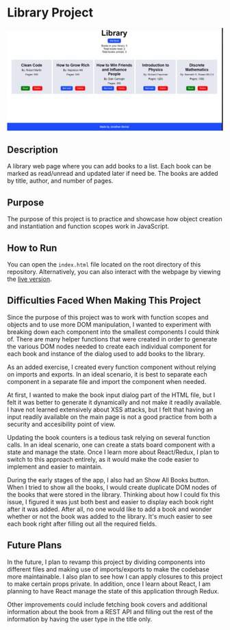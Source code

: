 # Library Project

<img src="assets/library_app_demo_v1.png" alt="A screenshot showcasing a demo of the library app. The book information is made up just to showcase what each book looks like on a desktop browser.">

## Description
A library web page where you can add books to a list. Each book can be marked as read/unread and updated later if need be. The books are added by title, author, and number of pages.

## Purpose
The purpose of this project is to practice and showcase how object creation and instantiation and function scopes work in JavaScript.

## How to Run
You can open the `index.html` file located on the root directory of this repository.
Alternatively, you can also interact with the webpage by viewing the [live version](https://jonathanbernal.github.io/library/).

## Difficulties Faced When Making This Project
Since the purpose of this project was to work with function scopes and objects and to use more DOM manipulation, I wanted to experiment with breaking down each component into the smallest components I could think of. There are many helper functions that were created in order to generate the various DOM nodes needed to create each individual component for each book and instance of the dialog used to add books to the library. 

As an added exercise, I created every function component without relying on imports and exports. In an ideal scenario, it is best to separate each component in a separate file and import the component when needed.

At first, I wanted to make the book input dialog part of the HTML file, but I felt it was better to generate it dynamically and not make it readily available. I have not learned extensively about XSS attacks, but I felt that having an input readily available on the main page is not a good practice from both a security and accesibility point of view. 

Updating the book counters is a tedious task relying on several function calls. In an ideal scenario, one can create a stats board component with a state and manage the state. Once I learn more about React/Redux, I plan to switch to this approach entirely, as it would make the code easier to implement and easier to maintain.

During the early stages of the app, I also had an Show All Books button. When I tried to show all the books, I would create duplicate DOM nodes of the books that were stored in the library. Thinking about how I could fix this issue, I figured it was just both best and easier to display each book right after it was added. After all, no one would like to add a book and wonder whether or not the book was added to the library. It's much easier to see each book right after filling out all the required fields.

## Future Plans
In the future, I plan to revamp this project by dividing components into different files and making use of imports/exports to make the codebase more maintainable. I also plan to see how I can apply closures to this project to make certain props private. In addition, once I learn about React, I am planning to have React manage the state of this application through Redux. 

Other improvements could include fetching book covers and additional information about the book from a REST API and filling out the rest of the information by having the user type in the title only.
